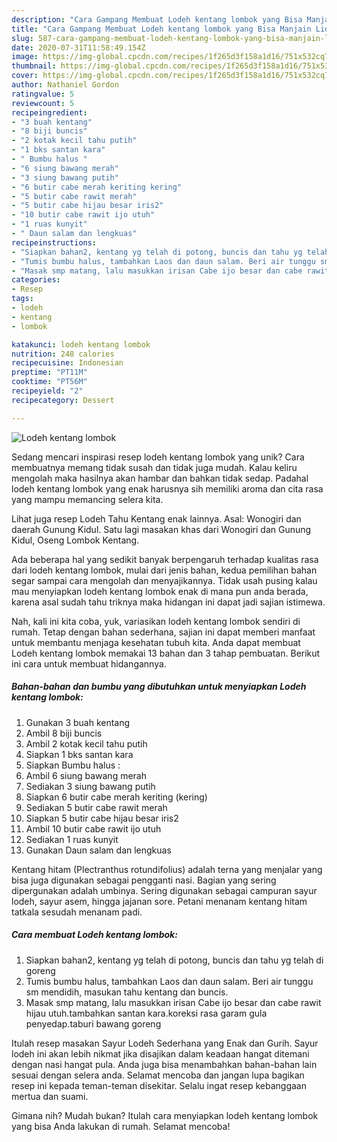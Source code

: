 ```yaml
---
description: "Cara Gampang Membuat Lodeh kentang lombok yang Bisa Manjain Lidah"
title: "Cara Gampang Membuat Lodeh kentang lombok yang Bisa Manjain Lidah"
slug: 587-cara-gampang-membuat-lodeh-kentang-lombok-yang-bisa-manjain-lidah
date: 2020-07-31T11:58:49.154Z
image: https://img-global.cpcdn.com/recipes/1f265d3f158a1d16/751x532cq70/lodeh-kentang-lombok-foto-resep-utama.jpg
thumbnail: https://img-global.cpcdn.com/recipes/1f265d3f158a1d16/751x532cq70/lodeh-kentang-lombok-foto-resep-utama.jpg
cover: https://img-global.cpcdn.com/recipes/1f265d3f158a1d16/751x532cq70/lodeh-kentang-lombok-foto-resep-utama.jpg
author: Nathaniel Gordon
ratingvalue: 5
reviewcount: 5
recipeingredient:
- "3 buah kentang"
- "8 biji buncis"
- "2 kotak kecil tahu putih"
- "1 bks santan kara"
- " Bumbu halus "
- "6 siung bawang merah"
- "3 siung bawang putih"
- "6 butir cabe merah keriting kering"
- "5 butir cabe rawit merah"
- "5 butir cabe hijau besar iris2"
- "10 butir cabe rawit ijo utuh"
- "1 ruas kunyit"
- " Daun salam dan lengkuas"
recipeinstructions:
- "Siapkan bahan2, kentang yg telah di potong, buncis dan tahu yg telah di goreng"
- "Tumis bumbu halus, tambahkan Laos dan daun salam. Beri air tunggu sm mendidih, masukan tahu kentang dan buncis."
- "Masak smp matang, lalu masukkan irisan Cabe ijo besar dan cabe rawit hijau utuh.tambahkan santan kara.koreksi rasa garam gula penyedap.taburi bawang goreng"
categories:
- Resep
tags:
- lodeh
- kentang
- lombok

katakunci: lodeh kentang lombok 
nutrition: 248 calories
recipecuisine: Indonesian
preptime: "PT11M"
cooktime: "PT56M"
recipeyield: "2"
recipecategory: Dessert

---
```



![Lodeh kentang lombok](https://img-global.cpcdn.com/recipes/1f265d3f158a1d16/751x532cq70/lodeh-kentang-lombok-foto-resep-utama.jpg)

Sedang mencari inspirasi resep lodeh kentang lombok yang unik? Cara membuatnya memang tidak susah dan tidak juga mudah. Kalau keliru mengolah maka hasilnya akan hambar dan bahkan tidak sedap. Padahal lodeh kentang lombok yang enak harusnya sih memiliki aroma dan cita rasa yang mampu memancing selera kita.

Lihat juga resep Lodeh Tahu Kentang enak lainnya. Asal: Wonogiri dan daerah Gunung Kidul. Satu lagi masakan khas dari Wonogiri dan Gunung Kidul, Oseng Lombok Kentang.

Ada beberapa hal yang sedikit banyak berpengaruh terhadap kualitas rasa dari lodeh kentang lombok, mulai dari jenis bahan, kedua pemilihan bahan segar sampai cara mengolah dan menyajikannya. Tidak usah pusing kalau mau menyiapkan lodeh kentang lombok enak di mana pun anda berada, karena asal sudah tahu triknya maka hidangan ini dapat jadi sajian istimewa.


Nah, kali ini kita coba, yuk, variasikan lodeh kentang lombok sendiri di rumah. Tetap dengan bahan sederhana, sajian ini dapat memberi manfaat untuk membantu menjaga kesehatan tubuh kita. Anda dapat membuat Lodeh kentang lombok memakai 13 bahan dan 3 tahap pembuatan. Berikut ini cara untuk membuat hidangannya.

<!--inarticleads1-->

##### Bahan-bahan dan bumbu yang dibutuhkan untuk menyiapkan Lodeh kentang lombok:

1. Gunakan 3 buah kentang
1. Ambil 8 biji buncis
1. Ambil 2 kotak kecil tahu putih
1. Siapkan 1 bks santan kara
1. Siapkan  Bumbu halus :
1. Ambil 6 siung bawang merah
1. Sediakan 3 siung bawang putih
1. Siapkan 6 butir cabe merah keriting (kering)
1. Sediakan 5 butir cabe rawit merah
1. Siapkan 5 butir cabe hijau besar iris2
1. Ambil 10 butir cabe rawit ijo utuh
1. Sediakan 1 ruas kunyit
1. Gunakan  Daun salam dan lengkuas


Kentang hitam (Plectranthus rotundifolius) adalah terna yang menjalar yang bisa juga digunakan sebagai pengganti nasi. Bagian yang sering dipergunakan adalah umbinya. Sering digunakan sebagai campuran sayur lodeh, sayur asem, hingga jajanan sore. Petani menanam kentang hitam tatkala sesudah menanam padi. 

<!--inarticleads2-->

##### Cara membuat Lodeh kentang lombok:

1. Siapkan bahan2, kentang yg telah di potong, buncis dan tahu yg telah di goreng
1. Tumis bumbu halus, tambahkan Laos dan daun salam. Beri air tunggu sm mendidih, masukan tahu kentang dan buncis.
1. Masak smp matang, lalu masukkan irisan Cabe ijo besar dan cabe rawit hijau utuh.tambahkan santan kara.koreksi rasa garam gula penyedap.taburi bawang goreng


Itulah resep masakan Sayur Lodeh Sederhana yang Enak dan Gurih. Sayur lodeh ini akan lebih nikmat jika disajikan dalam keadaan hangat ditemani dengan nasi hangat pula. Anda juga bisa menambahkan bahan-bahan lain sesuai dengan selera anda. Selamat mencoba dan jangan lupa bagikan resep ini kepada teman-teman disekitar. Selalu ingat resep kebanggaan mertua dan suami. 

Gimana nih? Mudah bukan? Itulah cara menyiapkan lodeh kentang lombok yang bisa Anda lakukan di rumah. Selamat mencoba!
